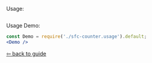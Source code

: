 Usage:
```jsx { "filePath": "./sfc-counter.usage.tsx" }
```

Usage Demo:
```jsx
const Demo = require('./sfc-counter.usage').default;
<Demo />
```

[⇦ back to guide](https://github.com/piotrwitek/react-redux-typescript-guide#--stateless-counter)
